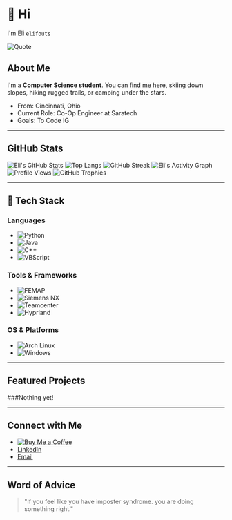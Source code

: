 # 👋 Hi 
I'm Eli `elifouts`

![Quote](https://quotes-github-readme.vercel.app/api?type=horizontal&theme=radical)

## About Me
I'm a **Computer Science student**. You can find me here, skiing down slopes, hiking rugged trails, or camping under the stars.

- From: Cincinnati, Ohio
- Current Role: Co-Op Engineer at Saratech
- Goals: To Code IG
---
## GitHub Stats

![Eli's GitHub Stats](https://github-readme-stats.vercel.app/api?username=elifouts&show_icons=true&theme=radical)
![Top Langs](https://github-readme-stats.vercel.app/api/top-langs/?username=elifouts&layout=compact&theme=gruvbox)
![GitHub Streak](https://streak-stats.demolab.com?user=elifouts&theme=gruvbox)
![Eli's Activity Graph](https://github-readme-activity-graph.vercel.app/graph?username=elifouts&theme=gruvbox)
![Profile Views](https://komarev.com/ghpvc/?username=elifouts&color=transparent)
![GitHub Trophies](https://github-profile-trophy.vercel.app/?username=elifouts&theme=gruvbox)


---
## 🔧 Tech Stack

### **Languages**
- ![Python](https://img.shields.io/badge/-Python-3776AB?logo=python&logoColor=white)
- ![Java](https://img.shields.io/badge/-Java-007396?logo=java&logoColor=white)
- ![C++](https://img.shields.io/badge/-C++-00599C?logo=c%2B%2B&logoColor=white)
- ![VBScript](https://img.shields.io/badge/-VBScript-00BCD4?logo=visualstudio&logoColor=white)


### **Tools & Frameworks**
- ![FEMAP](https://img.shields.io/badge/-FEMAP-004B8D?logo=siemens&logoColor=white)
- ![Siemens NX](https://img.shields.io/badge/-NX-007DB8?logo=siemens&logoColor=white)
- ![Teamcenter](https://img.shields.io/badge/-Teamcenter-005073?logo=siemens&logoColor=white)
- ![Hyprland](https://img.shields.io/badge/-Hyprland-009688?logo=wayland&logoColor=white)

### **OS & Platforms**
- ![Arch Linux](https://img.shields.io/badge/-Arch_Linux-1793D1?logo=archlinux&logoColor=white)
- ![Windows](https://img.shields.io/badge/-Windows-0078D6?logo=windows&logoColor=white)

---

## Featured Projects

###Nothing yet!



---

## Connect with Me
- [![Buy Me a Coffee](https://img.shields.io/badge/-Buy%20Me%20a%20Coffee-orange?logo=buymeacoffee&style=flat)](https://www.buymeacoffee.com/elifouts)
- [LinkedIn](https://www.linkedin.com/in/elifouts/)
- [Email](mailto:eligfouts@gmail.com)

---

## Word of Advice
> "If you feel like you have imposter syndrome. you are doing something right."

